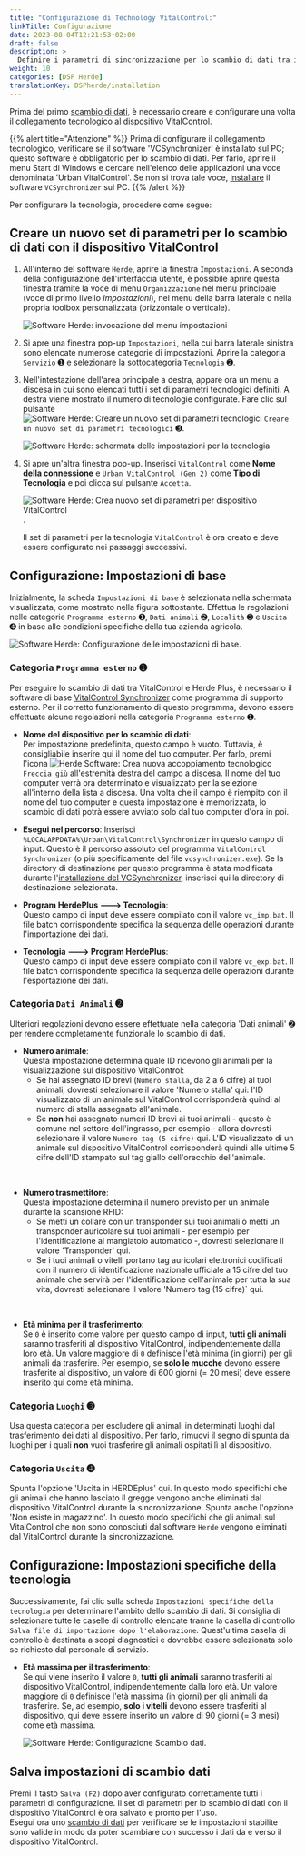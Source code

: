 ```yaml
---
title: "Configurazione di Technology VitalControl:"
linkTitle: Configurazione
date: 2023-08-04T12:21:53+02:00
draft: false
description: >
  Definire i parametri di sincronizzazione per lo scambio di dati tra il software *Herde* e il dispositivo VitalControl.
weight: 10
categories: [DSP Herde]
translationKey: DSPherde/installation
---
```

Prima del primo [scambio di dati](../data-exchange/), è necessario creare e configurare una volta il collegamento tecnologico al dispositivo VitalControl.

{{% alert title="Attenzione" %}}
Prima di configurare il collegamento tecnologico, verificare se il software 'VCSynchronizer' è installato sul PC; questo software è obbligatorio per lo scambio di dati. Per farlo, aprire il menu Start di Windows e cercare nell'elenco delle applicazioni una voce denominata 'Urban VitalControl'. Se non si trova tale voce, [installare](../../vcsynchronizer/installation/) il software `VCSynchronizer` sul PC.
{{% /alert %}}

Per configurare la tecnologia, procedere come segue:

## Creare un nuovo set di parametri per lo scambio di dati con il dispositivo VitalControl

1. All'interno del software `Herde`, aprire la finestra `Impostazioni`. A seconda della configurazione dell'interfaccia utente, è possibile aprire questa finestra tramite la voce di menu `Organizzazione` nel menu principale (voce di primo livello _Impostazioni_), nel menu della barra laterale o nella propria toolbox personalizzata (orizzontale o verticale).

   ![Software Herde: invocazione del menu impostazioni](../screenshots/settings.png "Herde: invocare Impostazioni")

1. Si apre una finestra pop-up `Impostazioni`, nella cui barra laterale sinistra sono elencate numerose categorie di impostazioni. Aprire la categoria `Servizio` ➊ e selezionare la sottocategoria `Tecnologia` ➋.

1. Nell'intestazione dell'area principale a destra, appare ora un menu a discesa in cui sono elencati tutti i set di parametri tecnologici definiti. A destra viene mostrato il numero di tecnologie configurate. Fare clic sul pulsante ![Software Herde: Creare un nuovo set di parametri tecnologici](/icons/new.png "Herde: Creare Collegamento Tecnologico") `Creare un nuovo set di parametri tecnologici` ➌.

   ![Software Herde: schermata delle impostazioni per la tecnologia](../screenshots/settings-technology.png "Herde: Impostazioni per la Tecnologia")


1. Si apre un'altra finestra pop-up. Inserisci `VitalControl` come **Nome della connessione** e `Urban VitalControl (Gen 2)` come **Tipo di Tecnologia** e poi clicca sul pulsante `Accetta`.

   ![Software Herde: Crea nuovo set di parametri per dispositivo VitalControl](../screenshots/new-technology.png "Crea nuova tecnologia: VitalControl").

   Il set di parametri per la tecnologia `VitalControl` è ora creato e deve essere configurato nei passaggi successivi.

## Configurazione: Impostazioni di base

Inizialmente, la scheda `Impostazioni di base` è selezionata nella schermata visualizzata, come mostrato nella figura sottostante. Effettua le regolazioni nelle categorie `Programma esterno` ➊, `Dati animali` ➋, `Località` ➌ e `Uscita` ➍ in base alle condizioni specifiche della tua azienda agricola.

   ![Software Herde: Configurazione delle impostazioni di base](../screenshots/basic-settings.png "Tecnologia VitalControl: Impostazioni di base").
   
### Categoria `Programma esterno` ➊

Per eseguire lo scambio di dati tra VitalControl e Herde Plus, è necessario il software di base [VitalControl Synchronizer](../../vcsynchronizer) come programma di supporto esterno. Per il corretto funzionamento di questo programma, devono essere effettuate alcune regolazioni nella categoria `Programma esterno` ➊.

- **Nome del dispositivo per lo scambio di dati**:  
  Per impostazione predefinita, questo campo è vuoto. Tuttavia, è consigliabile inserire qui il nome del tuo computer. Per farlo, premi l'icona ![Herde Software: Crea nuova accoppiamento tecnologico](/icons/arrow-down.png "Herde: Crea accoppiamento tecnologico") `Freccia giù` all'estremità destra del campo a discesa. Il nome del tuo computer verrà ora determinato e visualizzato per la selezione all'interno della lista a discesa. Una volta che il campo è riempito con il nome del tuo computer e questa impostazione è memorizzata, lo scambio di dati potrà essere avviato solo dal tuo computer d'ora in poi.

- **Esegui nel percorso**:
  Inserisci `%LOCALAPPDATA%\Urban\VitalControl\Synchronizer` in questo campo di input. Questo è il percorso assoluto del programma `VitalControl Synchronizer` (o più specificamente del file `vcsynchronizer.exe`). Se la directory di destinazione per questo programma è stata modificata durante l'[installazione del VCSynchronizer](../../vcsynchronizer/installation), inserisci qui la directory di destinazione selezionata.


- **Program HerdePlus 🡒 Tecnologia**:  
  Questo campo di input deve essere compilato con il valore `vc_imp.bat`. Il file batch corrispondente specifica la sequenza delle operazioni durante l'importazione dei dati.

- **Tecnologia 🡒 Program HerdePlus**:  
  Questo campo di input deve essere compilato con il valore `vc_exp.bat`. Il file batch corrispondente specifica la sequenza delle operazioni durante l'esportazione dei dati.

### Categoria `Dati Animali` ➋

Ulteriori regolazioni devono essere effettuate nella categoria 'Dati animali' ➋ per rendere completamente funzionale lo scambio di dati.

- **Numero animale**:  
  Questa impostazione determina quale ID ricevono gli animali per la visualizzazione sul dispositivo VitalControl:
  - Se hai assegnato ID brevi (`Numero stalla`, da 2 a 6 cifre) ai tuoi animali, dovresti selezionare il valore 'Numero stalla' qui: l'ID visualizzato di un animale sul VitalControl corrisponderà quindi al numero di stalla assegnato all'animale.
  - Se **non** hai assegnato numeri ID brevi ai tuoi animali - questo è comune nel settore dell'ingrasso, per esempio - allora dovresti selezionare il valore `Numero tag (5 cifre)` qui. L'ID visualizzato di un animale sul dispositivo VitalControl corrisponderà quindi alle ultime 5 cifre dell'ID stampato sul tag giallo dell'orecchio dell'animale.
  
<br>

- **Numero trasmettitore**:  
  Questa impostazione determina il numero previsto per un animale durante la scansione RFID:  
  - Se metti un collare con un transponder sui tuoi animali o metti un transponder auricolare sui tuoi animali - per esempio per l'identificazione al mangiatoio automatico -, dovresti selezionare il valore 'Transponder' qui.
  - Se i tuoi animali o vitelli portano tag auricolari elettronici codificati con il numero di identificazione nazionale ufficiale a 15 cifre del tuo animale che servirà per l'identificazione dell'animale per tutta la sua vita, dovresti selezionare il valore 'Numero tag (15 cifre)` qui.

<br>

- **Età minima per il trasferimento**:  
  Se `0` è inserito come valore per questo campo di input, **tutti gli animali** saranno trasferiti al dispositivo VitalControl, indipendentemente dalla loro età. Un valore maggiore di `0` definisce l'età minima (in giorni) per gli animali da trasferire. Per esempio, se **solo le mucche** devono essere trasferite al dispositivo, un valore di 600 giorni (= 20 mesi) deve essere inserito qui come età minima.

### Categoria `Luoghi` ➌

Usa questa categoria per escludere gli animali in determinati luoghi dal trasferimento dei dati al dispositivo. Per farlo, rimuovi il segno di spunta dai luoghi per i quali **non** vuoi trasferire gli animali ospitati lì al dispositivo.

### Categoria `Uscita` ➍

Spunta l'opzione 'Uscita in HERDEplus' qui. In questo modo specifichi che gli animali che hanno lasciato il gregge vengono anche eliminati dal dispositivo VitalControl durante la sincronizzazione.
Spunta anche l'opzione 'Non esiste in magazzino'. In questo modo specifichi che gli animali sul VitalControl che non sono conosciuti dal software `Herde` vengono eliminati dal VitalControl durante la sincronizzazione.

## Configurazione: Impostazioni specifiche della tecnologia

Successivamente, fai clic sulla scheda `Impostazioni specifiche della tecnologia` per determinare l'ambito dello scambio di dati. Si consiglia di selezionare tutte le caselle di controllo elencate tranne la casella di controllo `Salva file di importazione dopo l'elaborazione`. Quest'ultima casella di controllo è destinata a scopi diagnostici e dovrebbe essere selezionata solo se richiesto dal personale di servizio.

- **Età massima per il trasferimento**:  
  Se qui viene inserito il valore `0`, **tutti gli animali** saranno trasferiti al dispositivo VitalControl, indipendentemente dalla loro età. Un valore maggiore di `0` definisce l'età massima (in giorni) per gli animali da trasferire. Se, ad esempio, **solo i vitelli** devono essere trasferiti al dispositivo, qui deve essere inserito un valore di 90 giorni (= 3 mesi) come età massima.

   ![Software Herde: Configurazione Scambio dati](../screenshots/technology-specific-settings.png "Scambio dati: impostazioni specifiche").

## Salva impostazioni di scambio dati

Premi il tasto `Salva (F2)` dopo aver configurato correttamente tutti i parametri di configurazione. Il set di parametri per lo scambio di dati con il dispositivo VitalControl è ora salvato e pronto per l'uso.  
Esegui ora uno [scambio di dati](../data-exchange/) per verificare se le impostazioni stabilite sono valide in modo da poter scambiare con successo i dati da e verso il dispositivo VitalControl.

